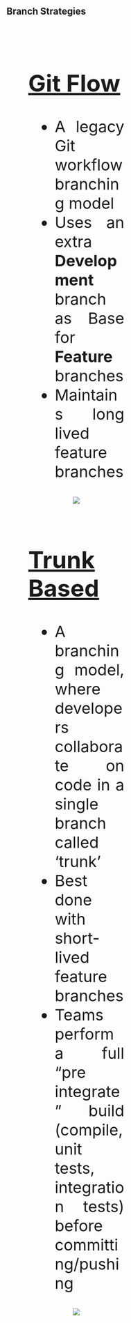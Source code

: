 ## Branch Strategies
<br>
<div>
<div style="text-align: justify; font-size: 36px; float: left; width: 44%; padding: 10px 50px 10px 50px;">

## [Git Flow]()

- A legacy Git workflow branching model
- Uses an extra **Development** branch as Base for **Feature** branches
- Maintains long lived feature branches

<div style="font-size: 36px; text-align: center; width: 100%; margin: 10% 10% 0% 0%;">
<img src="images/git-flow.png">
</div>
</div>
<div style="text-align: justify; font-size: 36px; float: left; width: 44%; padding: 10px 50px 10px 50px;">

## [Trunk Based](https://trunkbaseddevelopment.com)

- A branching model, where developers collaborate on code in a single branch called ‘trunk’ 
- Best done with short-lived feature branches
- Teams perform a full “pre integrate” build (compile, unit tests, integration tests) before committing/pushing

<div style="font-size: 36px; text-align: center; width: 100%; margin: 10% 10% 0% 0%;">
<img  src="images/trunk.png">
</div>
<br><br>
</div>
</div>
